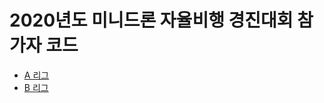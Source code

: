 # 2020년도 미니드론 자율비행 경진대회 참가자 코드

- [A 리그](https://github.com/mini-drone-niil/2021-mini-drone/tree/main/2020_reference_codes/A_league)
- [B 리그](https://github.com/mini-drone-niil/2021-mini-drone/tree/main/2020_reference_codes/B_league)

